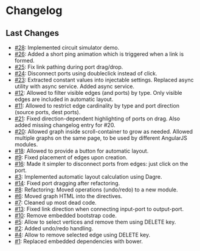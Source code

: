 # Changelog

## Last Changes
- [#28](https://github.com/x1B/nbe/issues/28): Implemented circuit simulator demo.
- [#26](https://github.com/x1B/nbe/issues/26): Added a short ping animation which is triggered when a link is formed.
- [#25](https://github.com/x1B/nbe/issues/25): Fix link pathing during port drag/drop.
- [#24](https://github.com/x1B/nbe/issues/24): Disconnect ports using doubleclick instead of click.
- [#23](https://github.com/x1B/nbe/issues/23):
  Extracted constant values into injectable settings.
  Replaced async utility with async service.
  Added async service.
- [#12](https://github.com/x1B/nbe/issues/12):
  Allowed to filter visible edges (and ports) by type.
  Only visible edges are included in automatic layout.
- [#11](https://github.com/x1B/nbe/issues/11): Allowed to restrict edge cardinality by type and port direction (source ports, dest ports).
- [#21](https://github.com/x1B/nbe/issues/21):
  Fixed direction-dependent highlighting of ports on drag.
  Also added missing changelog entry for #20.
- [#20](https://github.com/x1B/nbe/issues/20):
  Allowed graph inside scroll-container to grow as needed.
  Allowed multiple graphs on the same page, to be used by different AngularJS modules.
- [#18](https://github.com/x1B/nbe/issues/18): Allowed to provide a button for automatic layout.
- [#9](https://github.com/x1B/nbe/issues/9): Fixed placement of edges upon creation.
- [#16](https://github.com/x1B/nbe/issues/16): Made it simpler to disconnect ports from edges: just click on the port.
- [#3](https://github.com/x1B/nbe/issues/3): Implemented automatic layout calculation using Dagre.
- [#14](https://github.com/x1B/nbe/issues/14): Fixed port dragging after refactoring.
- [#8](https://github.com/x1B/nbe/issues/8): Refactoring: Moved operations (undo/redo) to a new module.
- [#6](https://github.com/x1B/nbe/issues/6): Moved graph HTML into the directives.
- [#7](https://github.com/x1B/nbe/issues/7): Cleaned up most dead code.
- [#13](https://github.com/x1B/nbe/issues/13): Fixed link direction when connecting input-port to output-port.
- [#10](https://github.com/x1B/nbe/issues/10): Remove embedded bootstrap code.
- [#5](https://github.com/x1B/nbe/issues/5): Allow to select vertices and remove them using DELETE key.
- [#2](https://github.com/x1B/nbe/issues/2): Added undo/redo handling.
- [#4](https://github.com/x1B/nbe/issues/4): Allow to remove selected edge using DELETE key.
- [#1](https://github.com/x1B/nbe/issues/1): Replaced embedded dependencies with bower.
